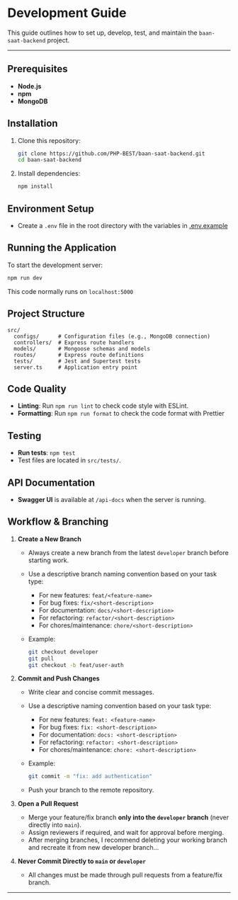 # Development Guide

This guide outlines how to set up, develop, test, and maintain the `baan-saat-backend` project.

---

## Prerequisites

- **Node.js**
- **npm**
- **MongoDB**

## Installation

1. Clone this repository:

   ```bash
   git clone https://github.com/PHP-BEST/baan-saat-backend.git
   cd baan-saat-backend
   ```

2. Install dependencies:
   ```bash
   npm install
   ```

## Environment Setup

- Create a `.env` file in the root directory with the variables in [.env.example](/.env.example)

## Running the Application

To start the development server:

```bash
npm run dev
```

This code normally runs on `localhost:5000`

## Project Structure

```
src/
  configs/      # Configuration files (e.g., MongoDB connection)
  controllers/  # Express route handlers
  models/       # Mongoose schemas and models
  routes/       # Express route definitions
  tests/        # Jest and Supertest tests
  server.ts     # Application entry point
```

## Code Quality

- **Linting**: Run `npm run lint` to check code style with ESLint.
- **Formatting**: Run `npm run format` to check the code format with Prettier

## Testing

- **Run tests**: `npm test`
- Test files are located in `src/tests/`.

## API Documentation

- **Swagger UI** is available at `/api-docs` when the server is running.

## Workflow & Branching

1. **Create a New Branch**
   - Always create a new branch from the latest `developer` branch before starting work.
   - Use a descriptive branch naming convention based on your task type:
     - For new features: `feat/<feature-name>`
     - For bug fixes: `fix/<short-description>`
     - For documentation: `docs/<short-description>`
     - For refactoring: `refactor/<short-description>`
     - For chores/maintenance: `chore/<short-description>`
   - Example:

     ```bash
     git checkout developer
     git pull
     git checkout -b feat/user-auth
     ```

2. **Commit and Push Changes**
   - Write clear and concise commit messages.
   - Use a descriptive naming convention based on your task type:
     - For new features: `feat: <feature-name>`
     - For bug fixes: `fix: <short-description>`
     - For documentation: `docs: <short-description>`
     - For refactoring: `refactor: <short-description>`
     - For chores/maintenance: `chore: <short-description>`
   - Example:

     ```bash
     git commit -m "fix: add authentication"
     ```

   - Push your branch to the remote repository.

3. **Open a Pull Request**
   - Merge your feature/fix branch **only into the `developer` branch** (never directly into `main`).
   - Assign reviewers if required, and wait for approval before merging.
   - After merging branches, I recommend deleting your working branch and recreate it from new developer branch...

4. **Never Commit Directly to `main` or `developer`**
   - All changes must be made through pull requests from a feature/fix branch.

---
